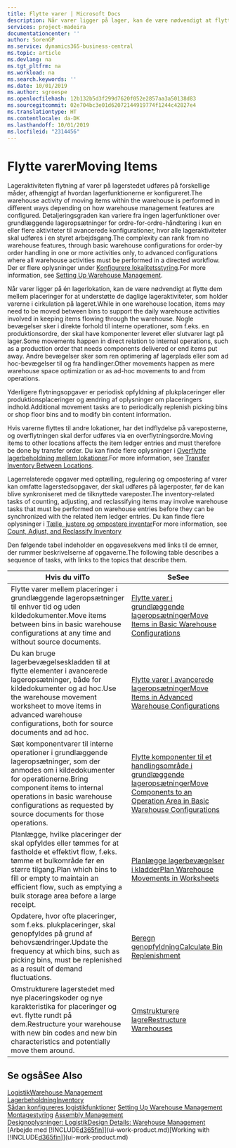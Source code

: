```yaml
---
title: Flytte varer | Microsoft Docs
description: Når varer ligger på lager, kan de være nødvendigt at flytte dem mellem placeringer for at understøtte de daglige lageraktiviteter, som holder varerne i cirkulation på lageret. Nogle bevægelser sker i direkte forhold til interne operationer, som f.eks. en produktionsordre, der skal have komponenter leveret eller slutvarer lagt på lager. Andre bevægelser sker som ren optimering af lagerplads eller som ad hoc-bevægelser til og fra handlinger.
services: project-madeira
documentationcenter: ''
author: SorenGP
ms.service: dynamics365-business-central
ms.topic: article
ms.devlang: na
ms.tgt_pltfrm: na
ms.workload: na
ms.search.keywords: ''
ms.date: 10/01/2019
ms.author: sgroespe
ms.openlocfilehash: 12b132b5d3f299d7620f052e2857aa3a50138d83
ms.sourcegitcommit: 02e704bc3e01d62072144919774f1244c42827e4
ms.translationtype: HT
ms.contentlocale: da-DK
ms.lasthandoff: 10/01/2019
ms.locfileid: "2314456"
---
```

# <a name="moving-items"></a><span data-ttu-id="7d9ab-105">Flytte varer</span><span class="sxs-lookup"><span data-stu-id="7d9ab-105">Moving Items</span></span>
<span data-ttu-id="7d9ab-106">Lageraktiviteten flytning af varer på lagerstedet udføres på forskellige måder, afhængigt af hvordan lagerfunktionerne er konfigureret.</span><span class="sxs-lookup"><span data-stu-id="7d9ab-106">The warehouse activity of moving items within the warehouse is performed in different ways depending on how warehouse management features are configured.</span></span> <span data-ttu-id="7d9ab-107">Detaljeringsgraden kan variere fra ingen lagerfunktioner over grundlæggende lageropsætninger for ordre-for-ordre-håndtering i kun en eller flere aktiviteter til avancerede konfigurationer, hvor alle lageraktiviteter skal udføres i en styret arbejdsgang.</span><span class="sxs-lookup"><span data-stu-id="7d9ab-107">The complexity can rank from no warehouse features, through basic warehouse configurations for order-by order handling in one or more activities only, to advanced configurations where all warehouse activities must be performed in a directed workflow.</span></span> <span data-ttu-id="7d9ab-108">Der er flere oplysninger under [Konfigurere lokalitetsstyring](warehouse-setup-warehouse.md).</span><span class="sxs-lookup"><span data-stu-id="7d9ab-108">For more information, see [Setting Up Warehouse Management](warehouse-setup-warehouse.md).</span></span>

<span data-ttu-id="7d9ab-109">Når varer ligger på én lagerlokation, kan de være nødvendigt at flytte dem mellem placeringer for at understøtte de daglige lageraktiviteter, som holder varerne i cirkulation på lageret.</span><span class="sxs-lookup"><span data-stu-id="7d9ab-109">While in one warehouse location, items may need to be moved between bins to support the daily warehouse activities involved in keeping items flowing through the warehouse.</span></span> <span data-ttu-id="7d9ab-110">Nogle bevægelser sker i direkte forhold til interne operationer, som f.eks. en produktionsordre, der skal have komponenter leveret eller slutvarer lagt på lager.</span><span class="sxs-lookup"><span data-stu-id="7d9ab-110">Some movements happen in direct relation to internal operations, such as a production order that needs components delivered or end items put away.</span></span> <span data-ttu-id="7d9ab-111">Andre bevægelser sker som ren optimering af lagerplads eller som ad hoc-bevægelser til og fra handlinger.</span><span class="sxs-lookup"><span data-stu-id="7d9ab-111">Other movements happen as mere warehouse space optimization or as ad-hoc movements to and from operations.</span></span>

<span data-ttu-id="7d9ab-112">Yderligere flytningsopgaver er periodisk opfyldning af plukplaceringer eller produktionsplaceringer og ændring af oplysninger om placeringers indhold.</span><span class="sxs-lookup"><span data-stu-id="7d9ab-112">Additional movement tasks are to periodically replenish picking bins or shop floor bins and to modify bin content information.</span></span>

<span data-ttu-id="7d9ab-113">Hvis varerne flyttes til andre lokationer, har det indflydelse på vareposterne, og overflytningen skal derfor udføres via en overflytningsordre.</span><span class="sxs-lookup"><span data-stu-id="7d9ab-113">Moving items to other locations affects the item ledger entries and must therefore be done by transfer order.</span></span> <span data-ttu-id="7d9ab-114">Du kan finde flere oplysninger i [Overflytte lagerbeholdning mellem lokationer](inventory-how-transfer-between-locations.md).</span><span class="sxs-lookup"><span data-stu-id="7d9ab-114">For more information, see [Transfer Inventory Between Locations](inventory-how-transfer-between-locations.md).</span></span>  

<span data-ttu-id="7d9ab-115">Lagerrelaterede opgaver med optælling, regulering og ompostering af varer kan omfatte lagerstedsopgaver, der skal udføres på lagerposter, før de kan blive synkroniseret med de tilknyttede vareposter.</span><span class="sxs-lookup"><span data-stu-id="7d9ab-115">The inventory-related tasks of counting, adjusting, and reclassifying items may involve warehouse tasks that must be performed on warehouse entries before they can be synchronized with the related item ledger entries.</span></span> <span data-ttu-id="7d9ab-116">Du kan finde flere oplysninger i [Tælle, justere og ompostere inventar](inventory-how-count-adjust-reclassify.md)</span><span class="sxs-lookup"><span data-stu-id="7d9ab-116">For more information, see [Count, Adjust, and Reclassify Inventory](inventory-how-count-adjust-reclassify.md)</span></span>  

 <span data-ttu-id="7d9ab-117">Den følgende tabel indeholder en opgavesekvens med links til de emner, der rummer beskrivelserne af opgaverne.</span><span class="sxs-lookup"><span data-stu-id="7d9ab-117">The following table describes a sequence of tasks, with links to the topics that describe them.</span></span>   

|<span data-ttu-id="7d9ab-118">**Hvis du vil**</span><span class="sxs-lookup"><span data-stu-id="7d9ab-118">**To**</span></span>|<span data-ttu-id="7d9ab-119">**Se**</span><span class="sxs-lookup"><span data-stu-id="7d9ab-119">**See**</span></span>|  
|------------|-------------|  
|<span data-ttu-id="7d9ab-120">Flytte varer mellem placeringer i grundlæggende lageropsætninger til enhver tid og uden kildedokumenter.</span><span class="sxs-lookup"><span data-stu-id="7d9ab-120">Move items between bins in basic warehouse configurations at any time and without source documents.</span></span>|[<span data-ttu-id="7d9ab-121">Flytte varer i grundlæggende lageropsætninger</span><span class="sxs-lookup"><span data-stu-id="7d9ab-121">Move Items in Basic Warehouse Configurations</span></span>](warehouse-how-to-move-items-ad-hoc-in-basic-warehousing.md)|
|<span data-ttu-id="7d9ab-122">Du kan bruge lagerbevægelseskladden til at flytte elementer i avancerede lageropsætninger, både for kildedokumenter og ad hoc.</span><span class="sxs-lookup"><span data-stu-id="7d9ab-122">Use the warehouse movement worksheet to move items in advanced warehouse configurations, both for source documents and ad hoc.</span></span>|[<span data-ttu-id="7d9ab-123">Flytte varer i avancerede lageropsætninger</span><span class="sxs-lookup"><span data-stu-id="7d9ab-123">Move Items in Advanced Warehouse Configurations</span></span>](warehouse-how-to-move-items-in-advanced-warehousing.md)|  
|<span data-ttu-id="7d9ab-124">Sæt komponentvarer til interne operationer i grundlæggende lageropsætninger, som der anmodes om i kildedokumenter for operationerne.</span><span class="sxs-lookup"><span data-stu-id="7d9ab-124">Bring component items to internal operations in basic warehouse configurations as requested by source documents for those operations.</span></span>|[<span data-ttu-id="7d9ab-125">Flytte komponenter til et handlingsområde i grundlæggende lageropsætninger</span><span class="sxs-lookup"><span data-stu-id="7d9ab-125">Move Components to an Operation Area in Basic Warehouse Configurations</span></span>](warehouse-how-to-move-components-to-an-operation-area-in-basic-warehousing.md)|
|<span data-ttu-id="7d9ab-126">Planlægge, hvilke placeringer der skal opfyldes eller tømmes for at fastholde et effektivt flow, f.eks. tømme et bulkområde før en større tilgang.</span><span class="sxs-lookup"><span data-stu-id="7d9ab-126">Plan which bins to fill or empty to maintain an efficient flow, such as emptying a bulk storage area before a large receipt.</span></span>|[<span data-ttu-id="7d9ab-127">Planlægge lagerbevægelser i kladder</span><span class="sxs-lookup"><span data-stu-id="7d9ab-127">Plan Warehouse Movements in Worksheets</span></span>](warehouse-how-to-plan-warehouse-movements-in-worksheets.md)|
|<span data-ttu-id="7d9ab-128">Opdatere, hvor ofte placeringer, som f.eks. plukplaceringer, skal genopfyldes på grund af behovsændringer.</span><span class="sxs-lookup"><span data-stu-id="7d9ab-128">Update the frequency at which bins, such as picking bins, must be replenished as a result of demand fluctuations.</span></span>|[<span data-ttu-id="7d9ab-129">Beregn genopfyldning</span><span class="sxs-lookup"><span data-stu-id="7d9ab-129">Calculate Bin Replenishment</span></span>](warehouse-how-to-calculate-bin-replenishment.md)|
|<span data-ttu-id="7d9ab-130">Omstrukturere lagerstedet med nye placeringskoder og nye karakteristika for placeringer og evt. flytte rundt på dem.</span><span class="sxs-lookup"><span data-stu-id="7d9ab-130">Restructure your warehouse with new bin codes and new bin characteristics and potentially move them around.</span></span>|[<span data-ttu-id="7d9ab-131">Omstrukturere lagre</span><span class="sxs-lookup"><span data-stu-id="7d9ab-131">Restructure Warehouses</span></span>](warehouse-how-to-restructure-warehouses.md)|  

## <a name="see-also"></a><span data-ttu-id="7d9ab-132">Se også</span><span class="sxs-lookup"><span data-stu-id="7d9ab-132">See Also</span></span>  
[<span data-ttu-id="7d9ab-133">Logistik</span><span class="sxs-lookup"><span data-stu-id="7d9ab-133">Warehouse Management</span></span>](warehouse-manage-warehouse.md)  
[<span data-ttu-id="7d9ab-134">Lagerbeholdning</span><span class="sxs-lookup"><span data-stu-id="7d9ab-134">Inventory</span></span>](inventory-manage-inventory.md)  
<span data-ttu-id="7d9ab-135">[Sådan konfigureres logistikfunktioner](warehouse-setup-warehouse.md)   </span><span class="sxs-lookup"><span data-stu-id="7d9ab-135">[Setting Up Warehouse Management](warehouse-setup-warehouse.md)   </span></span>  
<span data-ttu-id="7d9ab-136">[Montagestyring](assembly-assemble-items.md)  </span><span class="sxs-lookup"><span data-stu-id="7d9ab-136">[Assembly Management](assembly-assemble-items.md)  </span></span>  
[<span data-ttu-id="7d9ab-137">Designoplysninger: Logistik</span><span class="sxs-lookup"><span data-stu-id="7d9ab-137">Design Details: Warehouse Management</span></span>](design-details-warehouse-management.md)  
<span data-ttu-id="7d9ab-138">[Arbejde med [!INCLUDE[d365fin](includes/d365fin_md.md)]](ui-work-product.md)</span><span class="sxs-lookup"><span data-stu-id="7d9ab-138">[Working with [!INCLUDE[d365fin](includes/d365fin_md.md)]](ui-work-product.md)</span></span>
